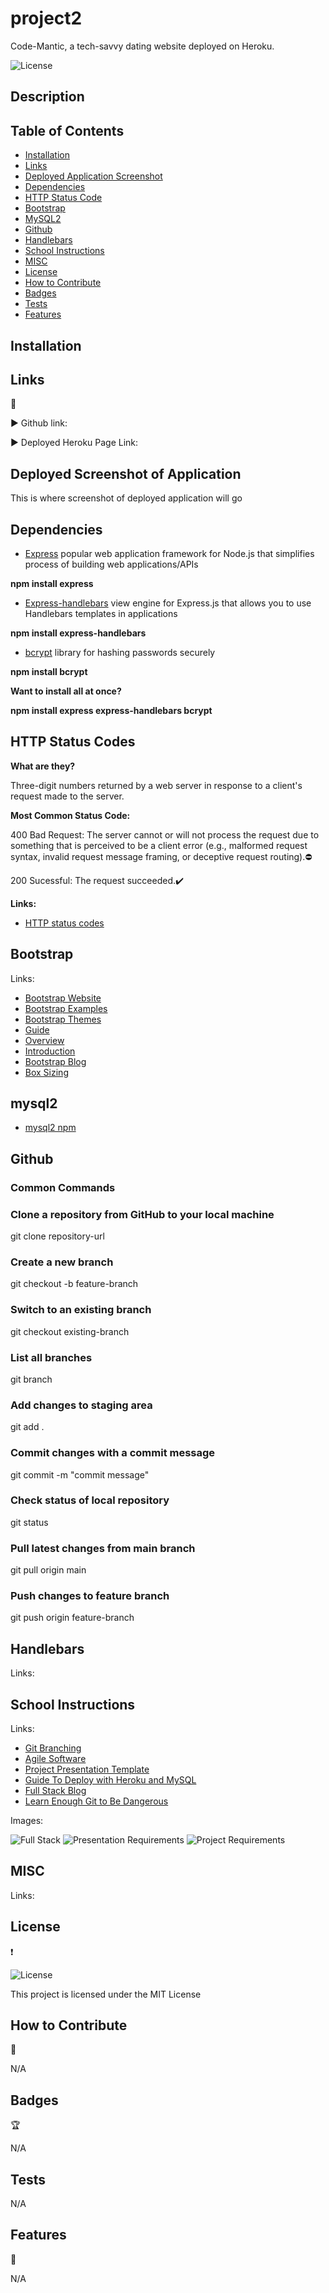 # project2
Code-Mantic, a tech-savvy dating website deployed on Heroku.

 ![License](https://img.shields.io/badge/license-MIT-pink.svg?style=for-the-badge)

## Description

## Table of Contents

- [Installation](#installation)
- [Links](#links)
- [Deployed Application Screenshot](#deployed-screenshot-of-application)
- [Dependencies](#dependencies)
- [HTTP Status Code](#http-status-codes)
- [Bootstrap](#bootstrap)
- [MySQL2](#mysql2)
- [Github](#github)
- [Handlebars](#handlebars)
- [School Instructions](#school-instructions)
- [MISC](#misc)
- [License](#license)
- [How to Contribute](#how-to-contribute)
- [Badges](#badges)
- [Tests](#tests)
- [Features](#features)

## Installation

## Links

:open_file_folder:

:arrow_forward: Github link:

:arrow_forward: Deployed Heroku Page Link:

## Deployed Screenshot of Application

This is where screenshot of deployed application will go

## Dependencies

- [Express](https://www.npmjs.com/package/express) popular web application framework for Node.js that simplifies process of building web applications/APIs

<b>npm install express</b>

- [Express-handlebars](https://www.npmjs.com/package/express-handlebars) view engine for Express.js that allows you to use Handlebars templates in applications

<b>npm install express-handlebars</b>

- [bcrypt](https://www.npmjs.com/package/bcrypt) library for hashing passwords securely

<b>npm install bcrypt</b>

<b>Want to install all at once?</b>

<b>npm install express express-handlebars bcrypt</b>

## HTTP Status Codes

<b>What are they?</b>

Three-digit numbers returned by a web server in response to a client's request made to the server.

<b>Most Common Status Code:</b>

400 Bad Request: The server cannot or will not process the request due to something that is perceived to be a client error (e.g., malformed request syntax, invalid request message framing, or deceptive request routing).:no_entry:

200 Sucessful: The request succeeded.:heavy_check_mark:

<b>Links:</b>

- [HTTP status codes](https://developer.mozilla.org/en-US/docs/Web/HTTP/Status)

## Bootstrap

Links:

- [Bootstrap Website](https://getbootstrap.com/)
- [Bootstrap Examples](https://getbootstrap.com/docs/5.3/examples/)
- [Bootstrap Themes](https://themes.getbootstrap.com/)
- [Guide](https://themes.getbootstrap.com/guide/)
- [Overview](https://getbootstrap.com/docs/4.5/layout/overview/)
- [Introduction](https://getbootstrap.com/docs/4.5/getting-started/introduction/#starter-template)
- [Bootstrap Blog](https://blog.getbootstrap.com/)
- [Box Sizing](https://css-tricks.com/box-sizing/)

## mysql2

- [mysql2 npm](https://www.npmjs.com/package/mysql2)

## Github

### Common Commands

### Clone a repository from GitHub to your local machine

git clone repository-url

### Create a new branch

git checkout -b feature-branch

### Switch to an existing branch

git checkout existing-branch

### List all branches

git branch

### Add changes to staging area

git add .

### Commit changes with a commit message

git commit -m "commit message"

### Check status of local repository

git status

### Pull latest changes from main branch

git pull origin main

### Push changes to feature branch

git push origin feature-branch

## Handlebars

Links:

## School Instructions

Links:

- [Git Branching](https://git-scm.com/book/en/v2/Git-Branching-Branching-Workflows)
- [Agile Software](https://en.wikipedia.org/wiki/Agile_software_development)
- [Project Presentation Template](https://docs.google.com/presentation/d/10QaO9KH8HtUXj__81ve0SZcpO5DbMbqqQr4iPpbwKks/edit#slide=id.p)
- [Guide To Deploy with Heroku and MySQL](https://coding-boot-camp.github.io/full-stack/heroku/deploy-with-heroku-and-mysql)
- [Full Stack Blog](https://coding-boot-camp.github.io/full-stack/)
- [Learn Enough Git to Be Dangerous](https://www.learnenough.com/git-tutorial/getting_started)

Images:

![Full Stack](<images/fullstack project.jpg>)
![Presentation Requirements](<images/presentation requirements.jpg>)
![Project Requirements](images/project-requirements.jpg)

## MISC

Links:

## License

:heavy_exclamation_mark:

 ![License](https://img.shields.io/badge/license-MIT-pink.svg?style=for-the-badge)

 This project is licensed under the MIT License

## How to Contribute

:tada:

N/A

## Badges

:trophy:

N/A

## Tests

N/A

## Features

:sparkler:

N/A